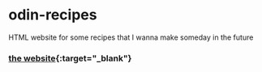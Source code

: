 # odin-recipes
HTML website for some recipes that I wanna make someday in the future

### [the website](https://cedorikku.github.io/odin-recipes){:target="_blank"}

